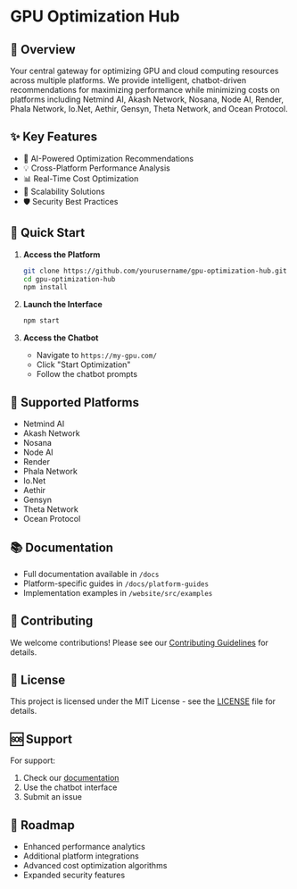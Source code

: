 # GPU Optimization Hub

## 🚀 Overview
Your central gateway for optimizing GPU and cloud computing resources across multiple platforms. We provide intelligent, chatbot-driven recommendations for maximizing performance while minimizing costs on platforms including Netmind AI, Akash Network, Nosana, Node AI, Render, Phala Network, Io.Net, Aethir, Gensyn, Theta Network, and Ocean Protocol.

## ✨ Key Features
- 🤖 AI-Powered Optimization Recommendations
- 💡 Cross-Platform Performance Analysis
- 📊 Real-Time Cost Optimization
- 🔄 Scalability Solutions
- 🛡️ Security Best Practices

## 🏁 Quick Start
1. **Access the Platform**
   ```bash
   git clone https://github.com/yourusername/gpu-optimization-hub.git
   cd gpu-optimization-hub
   npm install
   ```

2. **Launch the Interface**
   ```bash
   npm start
   ```

3. **Access the Chatbot**
   - Navigate to `https://my-gpu.com/`
   - Click "Start Optimization"
   - Follow the chatbot prompts

## 🔧 Supported Platforms
- Netmind AI
- Akash Network
- Nosana
- Node AI
- Render
- Phala Network
- Io.Net
- Aethir
- Gensyn
- Theta Network
- Ocean Protocol

## 📚 Documentation
- Full documentation available in `/docs`
- Platform-specific guides in `/docs/platform-guides`
- Implementation examples in `/website/src/examples`

## 🤝 Contributing
We welcome contributions! Please see our [Contributing Guidelines](CONTRIBUTING.md) for details.

## 📝 License
This project is licensed under the MIT License - see the [LICENSE](LICENSE) file for details.

## 🆘 Support
For support:
1. Check our [documentation](/docs)
2. Use the chatbot interface
3. Submit an issue

## 🔮 Roadmap
- Enhanced performance analytics
- Additional platform integrations
- Advanced cost optimization algorithms
- Expanded security features